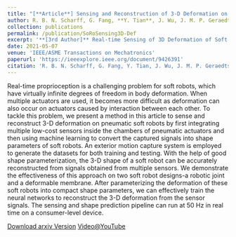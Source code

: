 ```yaml
---
title: "[**Article**] Sensing and Reconstruction of 3-D Deformation on Pneumatic Soft Robots"
author: R. B. N. Scharff, G. Fang, **Y. Tian**, J. Wu, J. M. P. Geraedts and C. C. L. Wang
collection: publications
permalink: /publication/SoRoSensing3D-Def
excerpt: '**[3rd Author]** Real-time Sensing of 3D Deformation of Soft Robots via FNN & LSTM'
date: 2021-05-07
venue: 'IEEE/ASME Transactions on Mechatronics'
paperurl: 'https://ieeexplore.ieee.org/document/9426391'
citation: 'R. B. N. Scharff, G. Fang, Y. Tian, J. Wu, J. M. P. Geraedts and C. C. L. Wang, "Sensing and Reconstruction of 3-D Deformation on Pneumatic Soft Robots," in IEEE/ASME Transactions on Mechatronics, vol. 26, no. 4, pp. 1877-1885, Aug. 2021.'
---
```

Real-time proprioception is a challenging problem for soft robots, which have virtually infinite degrees of freedom in body deformation. When multiple actuators are used, it becomes more difficult as deformation can also occur on actuators caused by interaction between each other. To tackle this problem, we present a method in this article to sense and reconstruct 3-D deformation on pneumatic soft robots by first integrating multiple low-cost sensors inside the chambers of pneumatic actuators and then using machine learning to convert the captured signals into shape parameters of soft robots. 
An exterior motion capture system is employed to generate the datasets for both training and testing. With the help of good shape parameterization, the 3-D shape of a soft robot can be accurately reconstructed from signals obtained from multiple sensors. We demonstrate the effectiveness of this approach on two soft robot designs-a robotic joint and a deformable membrane. After parameterizing the deformation of these soft robots into compact shape parameters, we can effectively train the neural networks to reconstruct the 3-D deformation from the sensor signals. 
The sensing and shape prediction pipeline can run at 50 Hz in real time on a consumer-level device.

[Download arxiv Version](https://arxiv.org/pdf/2012.12411.pdf)
[Video@YouTube](https://www.youtube.com/watch?v=T9wqiIr3s-c&feature=youtu.be)
